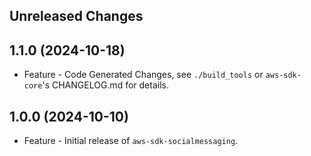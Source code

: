 Unreleased Changes
------------------

1.1.0 (2024-10-18)
------------------

* Feature - Code Generated Changes, see `./build_tools` or `aws-sdk-core`'s CHANGELOG.md for details.

1.0.0 (2024-10-10)
------------------

* Feature - Initial release of `aws-sdk-socialmessaging`.

